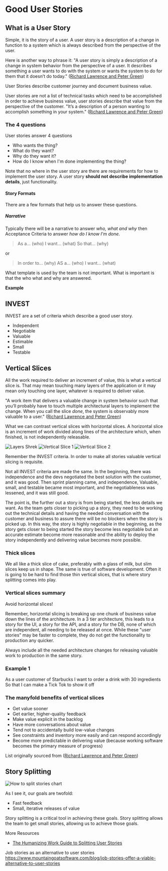 # Good User Stories

## What is a User Story

Simple, it is the story of a user. A user story is a description of a change in function to a system which is always described from the perspective of the user. 

Here is another way to phrase it: "A user story is simply a description of a change in system behavior from the perspective of a user. It describes something a user wants to do with the system or wants the system to do for them that it doesn’t do today." ([Richard Lawrence and Peter Green](https://www.humanizingwork.com/the-humanizing-work-guide-to-splitting-user-stories/))

User Stories describe customer journey and document business value. 

User stories are not a list of technical tasks which need to be accomplished in order to achieve business value, user stories describe that value from the perspective of the customer. "It’s a description of a person wanting to accomplish something in your system." ([Richard Lawrence and Peter Green](https://www.humanizingwork.com/the-humanizing-work-guide-to-splitting-user-stories/))

### The 4 questions

User stories answer 4 questions
* Who wants the thing?
* What do they want?
* Why do they want it?
* How do I know when I'm done implementing the thing?

Note that no where in the user story are there are requirements for how to implement the user story. A user story **should not describe implementation details**, just functionality.

#### Story Formats

There are a few formats that help us to answer these questions. 


##### Narrative
Typically there will be a narrative to answer *who, what and why* then Acceptance Criteria to answer *how do I know I'm done*.

> As a... (who)
> I want... (what)
> So that... (why)

or 

> In order to... (why)
> AS a... (who)
> I want... (what)

What template is used by the team is not important. What is important is that the who what and why are answered.

**Example**

## INVEST

INVEST are a set of criteria which describe a good user story. 

* Independent
* Negotiable
* Valuable
* Estimable
* Small
* Testable

## Vertical Slices

All the work required to deliver an increment of  value, this is what a vertical slice is. That may mean touching many layers of the application or it may mean only touching one layer, whatever is required to deliver value.

"A work item that delivers a valuable change in system behavior such that you’ll probably have to touch multiple architectural layers to implement the change. When you call the slice *done*, the system is observably more valuable to a user." ([Richard Lawrence and Peter Green](https://www.humanizingwork.com/the-humanizing-work-guide-to-splitting-user-stories/))

What we can contrast vertical slices with horizontal slices. A horizontal slice is an increment of work divided along lines of the architecture which, when finished, is not independently releasable. 

![Layers Shrek](assets/good-user-stories/Vertical-Slice-Shrek.png)
![Vertical Slice 1](./assets/good-user-stories/Vertical-Slice-1.png)
![Vertical Slice 2](assets/good-user-stories/Vertical-Slice-2.png)

Remember the INVEST criteria. In order to make all stories valuable vertical slicing is requisite. 

Not all INVEST criteria are made the same. In the beginning, there was independence and the devs negotiated the best solution with the customer, and it was good. Then sprint planning came, and independence, Valuable, small, and testable became most important, and the negotiableness was lessened, and it was still good.

The point is, the further out a story is from being started, the less details we want. As the team gets closer to picking up a story, they need to be working out the technical details and having the needed conversation with the customer and business to assure there will be no blockers when the story is picked up. In this way, the story is highly negotiable in the beginning, as the story gets closer to being started the story become less negotiable but an accurate estimate become more reasonable and the ability to deploy the story independently and delivering value becomes more possible.

### Thick slices
We all like a thick slice of cake, preferably with a glass of milk, but slim slices keep us in shape. The same is true of software development. Often it is going to be hard to find those thin vertical slices, that is where story splitting comes into play.

### Vertical slices summary
Avoid horizontal slices!

Remember, horizontal slicing is breaking up one chunk of business value down the lines of the architecture. In a 3 tier architecture, this leads to a story for the UI, a story for the API, and a story for the DB, none of which are independent, all needing to be released at once. While these "user stories" may be faster to complete, they do not get the functionality to production any quicker. 

Always include all the needed architecture changes for releasing valuable work to production in the same story.

### Example 1

As a user customer of Starbucks
I want to order a drink with 30 ingredients
So that I can make a Tick Tok to show it off

### The manyfold benefits of vertical slices
* Get value sooner
* Get earlier, higher-quality feedback
* Make value explicit in the backlog
* Have more conversations about value
* Tend not to accidentally build low-value changes
* See constraints and inventory more easily and can respond accordingly
* Become more predictable in delivering value (because working software becomes the primary measure of progress)

List originally sourced from ([Richard Lawrence and Peter Green](https://www.humanizingwork.com/the-humanizing-work-guide-to-splitting-user-stories/))

## Story Splitting

![How to split stories chart](./assets/good-user-stories/Story-Splitting.png)

As I see it, our goals are twofold:
* Fast feedback
* Small, iterative releases of value

Story splitting is a critical tool in achieving these goals. Story splitting allows the team to get small stories, allowing us to achieve those goals. 




More Resources
* [The Humanizing Work Guide to Splitting User Stories](https://www.humanizingwork.com/the-humanizing-work-guide-to-splitting-user-stories/)

Job stories as an alternative to user stories
https://www.mountaingoatsoftware.com/blog/job-stories-offer-a-viable-alternative-to-user-stories